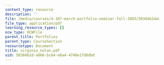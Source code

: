 ```yaml
---
content_type: resource
description: ''
file: /media/courses/4-107-march-portfolio-seminar-fall-2003/50384b2da866bc64e6a44740e17d6dbd_virginia_nolan.pdf
file_type: application/pdf
learning_resource_types: []
ocw_type: OCWFile
parent_title: Portfolios
parent_type: CourseSection
resourcetype: Document
title: virginia_nolan.pdf
uid: 50384b2d-a866-bc64-e6a4-4740e17d6dbd
---
```

